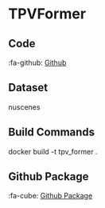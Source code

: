 # TPVFormer

## Code

:fa-github: [Github](https://github.com/wzzheng/TPVFormer)

## Dataset
nuscenes

## Build Commands

docker build -t tpv_former .

## Github Package

:fa-cube: [Github Package](https://github.com/hakuturu583/ad_model_zoo/pkgs/container/ad_model_zoo%2Ftpv_former)